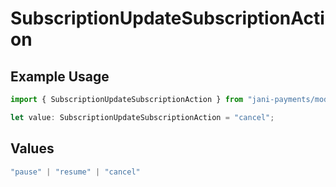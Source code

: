 # SubscriptionUpdateSubscriptionAction

## Example Usage

```typescript
import { SubscriptionUpdateSubscriptionAction } from "jani-payments/models/operations";

let value: SubscriptionUpdateSubscriptionAction = "cancel";
```

## Values

```typescript
"pause" | "resume" | "cancel"
```